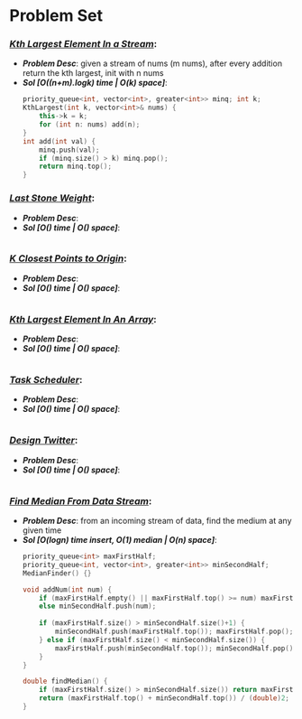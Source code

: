 # Problem Set

### ***[Kth Largest Element In a Stream](https://leetcode.com/problems/kth-largest-element-in-a-stream/)***:
- ***Problem Desc***: given a stream of nums (m nums), after every addition return the kth largest, init with n nums
- ***Sol [O((n+m).logk) time | O(k) space]***:
  ```cpp
  priority_queue<int, vector<int>, greater<int>> minq; int k;
  KthLargest(int k, vector<int>& nums) {
      this->k = k;
      for (int n: nums) add(n);
  }
  int add(int val) {
      minq.push(val);
      if (minq.size() > k) minq.pop();
      return minq.top();
  }
  ```

### ***[Last Stone Weight](https://leetcode.com/problems/last-stone-weight/)***:
- ***Problem Desc***:
- ***Sol [O() time | O() space]***:
  ```cpp
  ```

### ***[K Closest Points to Origin](https://leetcode.com/problems/k-closest-points-to-origin/)***:
- ***Problem Desc***:
- ***Sol [O() time | O() space]***:
  ```cpp
  ```

### ***[Kth Largest Element In An Array](https://leetcode.com/problems/kth-largest-element-in-an-array/)***:
- ***Problem Desc***:
- ***Sol [O() time | O() space]***:
  ```cpp
  ```

### ***[Task Scheduler](https://leetcode.com/problems/task-scheduler/)***:
- ***Problem Desc***:
- ***Sol [O() time | O() space]***:
  ```cpp
  ```

### ***[Design Twitter](https://leetcode.com/problems/design-twitter/)***:
- ***Problem Desc***:
- ***Sol [O() time | O() space]***:
  ```cpp
  ```

### ***[Find Median From Data Stream](https://leetcode.com/problems/find-median-from-data-stream/)***:
- ***Problem Desc***: from an incoming stream of data, find the medium at any given time
- ***Sol [O(logn) time insert, O(1) median | O(n) space]***:
  ```cpp
  priority_queue<int> maxFirstHalf;
  priority_queue<int, vector<int>, greater<int>> minSecondHalf;
  MedianFinder() {}
  
  void addNum(int num) {
      if (maxFirstHalf.empty() || maxFirstHalf.top() >= num) maxFirstHalf.push(num);
      else minSecondHalf.push(num);
      
      if (maxFirstHalf.size() > minSecondHalf.size()+1) {
          minSecondHalf.push(maxFirstHalf.top()); maxFirstHalf.pop();
      } else if (maxFirstHalf.size() < minSecondHalf.size()) {
          maxFirstHalf.push(minSecondHalf.top()); minSecondHalf.pop();
      }
  }
  
  double findMedian() {
      if (maxFirstHalf.size() > minSecondHalf.size()) return maxFirstHalf.top();
      return (maxFirstHalf.top() + minSecondHalf.top()) / (double)2;
  }
  ```
